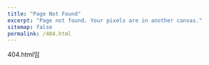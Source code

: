 ```yaml
---
title: "Page Not Found"
excerpt: "Page not found. Your pixels are in another canvas."
sitemap: false
permalink: /404.html
---
```


404.html임
